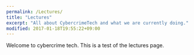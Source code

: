 ```yaml
---
permalink: /Lectures/
title: "Lectures"
excerpt: "All about CybercrimeTech and what we are currently doing."
modified: 2017-01-18T19:55:22+09:00
---
```


Welcome to cybercrime tech. This is a test of the lectures page.
